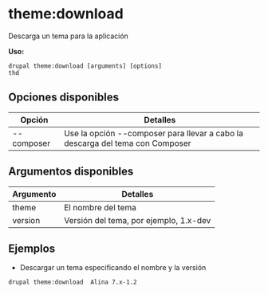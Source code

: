 # theme:download
Descarga un tema para la aplicación

**Uso:**
```
drupal theme:download [arguments] [options]
thd
```

## Opciones disponibles
Opción | Detalles
-------|-------------
--composer | Use la opción --composer para llevar a cabo la descarga del tema con Composer

## Argumentos disponibles
Argumento | Detalles
---------|-------------
theme | El nombre del tema
version | Versión del tema, por ejemplo, 1.x-dev

## Ejemplos
* Descargar un tema especificando el nombre y la versión
```
drupal theme:download  Alina 7.x-1.2
```

